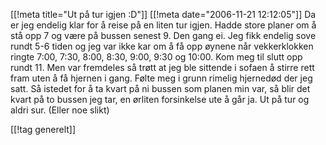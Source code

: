 [[!meta  title="Ut på tur igjen :D"]]
[[!meta  date="2006-11-21 12:12:05"]]
Da er jeg endelig klar for å reise på en liten tur igjen. Hadde store planer om å stå opp 7 og være på bussen senest 9. Den gang ei. Jeg fikk endelig sove rundt 5-6 tiden og jeg var ikke kar om å få opp øynene når vekkerklokken ringte 7:00, 7:30, 8:00, 8:30, 9:00, 9:30 og 10:00. Kom meg til slutt opp rundt 11. Men var fremdeles så trøtt at jeg ble sittende i sofaen å stirre rett fram uten å få hjernen i gang. Følte meg i grunn rimelig hjernedød der jeg satt. Så istedet for å ta kvart på ni bussen som planen min var, så blir det kvart på to bussen jeg tar, en ørliten forsinkelse ute å går ja.
Ut på tur og aldri sur. (Eller noe slikt)

[[!tag  generelt]]